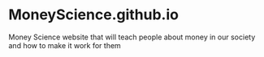 # MoneyScience.github.io
Money Science website that will teach people about money in our society and how to make it work for them
